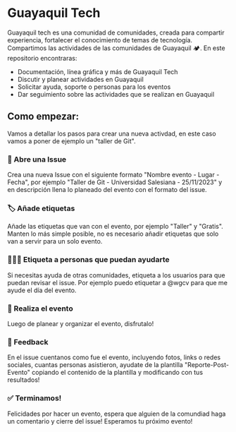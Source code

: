 # Guayaquil Tech
Guayaquil tech es una comunidad de comunidades, creada para compartir experiencia, fortalecer el conocimiento de temas de tecnología. Compartimos las actividades de las comunidades de Guayaquil 🏕️.
En este repositorio encontraras:
- Documentación, línea gráfica y más de Guayaquil Tech
- Discutir y planear actividades en Guayaquil
- Solicitar ayuda, soporte o personas para los eventos
- Dar seguimiento sobre las actividades que se realizan en Guayaquil

## Como empezar:
Vamos a detallar los pasos para crear una nueva activdad, en este caso vamos a poner de ejemplo un "taller de Git".

### 🎫 Abre una Issue 
Crea una nueva Issue con el siguiente formato "Nombre evento - Lugar - Fecha", por ejemplo "Taller de Git - Universidad Salesiana - 25/11/2023" y en descripción llena lo planeado del evento con el formato del issue.

### 🏷️ Añade etiquetas
Añade las etiquetas que van con el evento, por ejemplo "Taller" y "Gratis". Manten lo más simple posible, no es necesario añadir etiquetas que solo van a servir para un solo evento.

### 🤵🙋🏿 Etiqueta a personas que puedan ayudarte
Si necesitas ayuda de otras comunidades, etiqueta a los usuarios para que puedan revisar el issue. Por ejemplo puedo etiquetar a @wgcv para que me ayude el día del evento.

### 🎉 Realiza el evento
Luego de planear y organizar el evento, disfrutalo! 

### 📝 Feedback
En el issue cuentanos como fue el evento, incluyendo fotos, links o redes sociales, cuantas personas asistieron, ayudate de la plantilla "Reporte-Post-Evento" copiando el contenido de la plantilla y modificando con tus resultados! 

### ✅ Terminamos! 
Felicidades por hacer un evento, espera que alguien de la comundiad haga un comentario y cierre del issue! Esperamos tu próximo evento!
